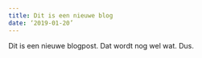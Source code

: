 ```yaml
---
title: Dit is een nieuwe blog
date: ‘2019-01-20’
---
```

Dit is een nieuwe blogpost. Dat wordt nog wel wat. Dus.